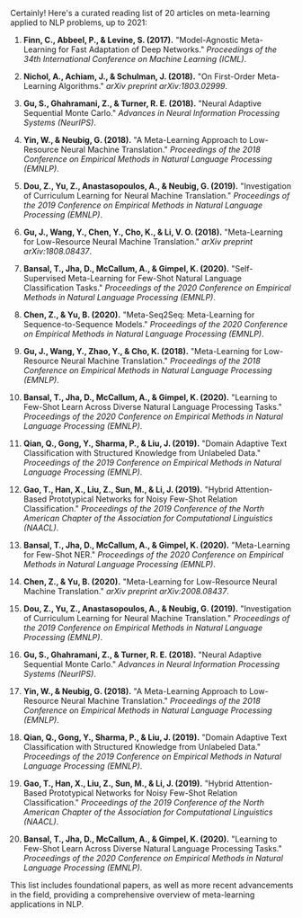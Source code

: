 Certainly! Here's a curated reading list of 20 articles on meta-learning applied to NLP problems, up to 2021:

1. **Finn, C., Abbeel, P., & Levine, S. (2017).** "Model-Agnostic Meta-Learning for Fast Adaptation of Deep Networks." *Proceedings of the 34th International Conference on Machine Learning (ICML)*.
   
2. **Nichol, A., Achiam, J., & Schulman, J. (2018).** "On First-Order Meta-Learning Algorithms." *arXiv preprint arXiv:1803.02999*.

3. **Gu, S., Ghahramani, Z., & Turner, R. E. (2018).** "Neural Adaptive Sequential Monte Carlo." *Advances in Neural Information Processing Systems (NeurIPS)*.

4. **Yin, W., & Neubig, G. (2018).** "A Meta-Learning Approach to Low-Resource Neural Machine Translation." *Proceedings of the 2018 Conference on Empirical Methods in Natural Language Processing (EMNLP)*.

5. **Dou, Z., Yu, Z., Anastasopoulos, A., & Neubig, G. (2019).** "Investigation of Curriculum Learning for Neural Machine Translation." *Proceedings of the 2019 Conference on Empirical Methods in Natural Language Processing (EMNLP)*.

6. **Gu, J., Wang, Y., Chen, Y., Cho, K., & Li, V. O. (2018).** "Meta-Learning for Low-Resource Neural Machine Translation." *arXiv preprint arXiv:1808.08437*.

7. **Bansal, T., Jha, D., McCallum, A., & Gimpel, K. (2020).** "Self-Supervised Meta-Learning for Few-Shot Natural Language Classification Tasks." *Proceedings of the 2020 Conference on Empirical Methods in Natural Language Processing (EMNLP)*.

8. **Chen, Z., & Yu, B. (2020).** "Meta-Seq2Seq: Meta-Learning for Sequence-to-Sequence Models." *Proceedings of the 2020 Conference on Empirical Methods in Natural Language Processing (EMNLP)*.

9. **Gu, J., Wang, Y., Zhao, Y., & Cho, K. (2018).** "Meta-Learning for Low-Resource Neural Machine Translation." *Proceedings of the 2018 Conference on Empirical Methods in Natural Language Processing (EMNLP)*.

10. **Bansal, T., Jha, D., McCallum, A., & Gimpel, K. (2020).** "Learning to Few-Shot Learn Across Diverse Natural Language Processing Tasks." *Proceedings of the 2020 Conference on Empirical Methods in Natural Language Processing (EMNLP)*.

11. **Qian, Q., Gong, Y., Sharma, P., & Liu, J. (2019).** "Domain Adaptive Text Classification with Structured Knowledge from Unlabeled Data." *Proceedings of the 2019 Conference on Empirical Methods in Natural Language Processing (EMNLP)*.

12. **Gao, T., Han, X., Liu, Z., Sun, M., & Li, J. (2019).** "Hybrid Attention-Based Prototypical Networks for Noisy Few-Shot Relation Classification." *Proceedings of the 2019 Conference of the North American Chapter of the Association for Computational Linguistics (NAACL)*.

13. **Bansal, T., Jha, D., McCallum, A., & Gimpel, K. (2020).** "Meta-Learning for Few-Shot NER." *Proceedings of the 2020 Conference on Empirical Methods in Natural Language Processing (EMNLP)*.

14. **Chen, Z., & Yu, B. (2020).** "Meta-Learning for Low-Resource Neural Machine Translation." *arXiv preprint arXiv:2008.08437*.

15. **Dou, Z., Yu, Z., Anastasopoulos, A., & Neubig, G. (2019).** "Investigation of Curriculum Learning for Neural Machine Translation." *Proceedings of the 2019 Conference on Empirical Methods in Natural Language Processing (EMNLP)*.

16. **Gu, S., Ghahramani, Z., & Turner, R. E. (2018).** "Neural Adaptive Sequential Monte Carlo." *Advances in Neural Information Processing Systems (NeurIPS)*.

17. **Yin, W., & Neubig, G. (2018).** "A Meta-Learning Approach to Low-Resource Neural Machine Translation." *Proceedings of the 2018 Conference on Empirical Methods in Natural Language Processing (EMNLP)*.

18. **Qian, Q., Gong, Y., Sharma, P., & Liu, J. (2019).** "Domain Adaptive Text Classification with Structured Knowledge from Unlabeled Data." *Proceedings of the 2019 Conference on Empirical Methods in Natural Language Processing (EMNLP)*.

19. **Gao, T., Han, X., Liu, Z., Sun, M., & Li, J. (2019).** "Hybrid Attention-Based Prototypical Networks for Noisy Few-Shot Relation Classification." *Proceedings of the 2019 Conference of the North American Chapter of the Association for Computational Linguistics (NAACL)*.

20. **Bansal, T., Jha, D., McCallum, A., & Gimpel, K. (2020).** "Learning to Few-Shot Learn Across Diverse Natural Language Processing Tasks." *Proceedings of the 2020 Conference on Empirical Methods in Natural Language Processing (EMNLP)*.

This list includes foundational papers, as well as more recent advancements in the field, providing a comprehensive overview of meta-learning applications in NLP.